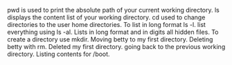 pwd is used to print the absolute path of your current working directory.
ls displays the content list of your working directory.
cd used to change directories to the user home directories.
To list in long format ls -l.
list everything using ls -al.
Lists in long format and in digits all hidden files.
To create a directory use mkdir.
Moving betty to my first directory.
Deleting betty with rm.
Deleted my first directory.
going back to the previous working directory.
Listing contents for /boot.

